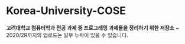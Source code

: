 # Korea-University-COSE
__고려대학교 컴퓨터학과 전공 과제 중 프로그래밍 과제들을 정리하기 위한 저장소__
~ 2020/2R까지의 업로드는 일부 누락이 있을 수 있습니다.
